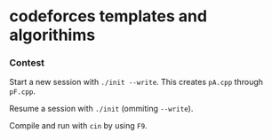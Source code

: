 # codeforces templates and algorithims 

### Contest 
Start a new session with `./init --write`. This creates `pA.cpp` through `pF.cpp`. 

Resume a session with `./init` (ommiting `--write`).

Compile and run with `cin` by using `F9`.
